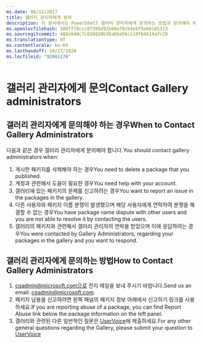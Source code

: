 ```yaml
---
ms.date: 06/12/2017
title: 갤러리 관리자에게 문의
description: 이 문서에서는 PowerShell 갤러리 관리자에게 문의하는 방법과 문의해야 하는 경우를 설명합니다.
ms.openlocfilehash: 500fff8ccc8f595d92b66e79c64ebf5e66185313
ms.sourcegitcommit: 488a940c7c828820b36a6ba56c119f64614afc29
ms.translationtype: HT
ms.contentlocale: ko-KR
ms.lasthandoff: 10/27/2020
ms.locfileid: "92661176"
---
```

# <a name="contact-gallery-administrators"></a><span data-ttu-id="63bb3-103">갤러리 관리자에게 문의</span><span class="sxs-lookup"><span data-stu-id="63bb3-103">Contact Gallery administrators</span></span>

## <a name="when-to-contact-gallery-administrators"></a><span data-ttu-id="63bb3-104">갤러리 관리자에게 문의해야 하는 경우</span><span class="sxs-lookup"><span data-stu-id="63bb3-104">When to Contact Gallery Administrators</span></span>

<span data-ttu-id="63bb3-105">다음과 같은 경우 갤러리 관리자에게 문의해야 합니다.</span><span class="sxs-lookup"><span data-stu-id="63bb3-105">You should contact gallery administrators when:</span></span>

1. <span data-ttu-id="63bb3-106">게시한 패키지를 삭제해야 하는 경우</span><span class="sxs-lookup"><span data-stu-id="63bb3-106">You need to delete a package that you published.</span></span>
1. <span data-ttu-id="63bb3-107">계정과 관련해서 도움이 필요한 경우</span><span class="sxs-lookup"><span data-stu-id="63bb3-107">You need help with your account.</span></span>
1. <span data-ttu-id="63bb3-108">갤러리에 있는 패키지의 문제를 신고하려는 경우</span><span class="sxs-lookup"><span data-stu-id="63bb3-108">You want to report an issue in the packages in the gallery.</span></span>
1. <span data-ttu-id="63bb3-109">다른 사용자와 패키지 이름 분쟁이 발생했으며 해당 사용자에게 연락하여 분쟁을 해결할 수 없는 경우</span><span class="sxs-lookup"><span data-stu-id="63bb3-109">You have package name dispute with other users and you are not able to resolve it by contacting the users.</span></span>
1. <span data-ttu-id="63bb3-110">갤러리의 패키지와 관련해서 갤러리 관리자의 연락을 받았으며 이에 응답하려는 경우</span><span class="sxs-lookup"><span data-stu-id="63bb3-110">You were contacted by Gallery Administrators, regarding your packages in the gallery and you want to respond.</span></span>

## <a name="how-to-contact-gallery-administrators"></a><span data-ttu-id="63bb3-111">갤러리 관리자에게 문의하는 방법</span><span class="sxs-lookup"><span data-stu-id="63bb3-111">How to Contact Gallery Administrators</span></span>

1. <span data-ttu-id="63bb3-112">cgadmin@microsoft.com으로 전자 메일을 보내 주시기 바랍니다.</span><span class="sxs-lookup"><span data-stu-id="63bb3-112">Send us an email: cgadmin@microsoft.com.</span></span>
1. <span data-ttu-id="63bb3-113">패키지 남용을 신고하려면 왼쪽 패널의 패키지 정보 아래에서 신고하기 링크를 사용하세요.</span><span class="sxs-lookup"><span data-stu-id="63bb3-113">If you are reporting abuse of a package, you can find Report Abuse link below the package information on the left panel.</span></span>
1. <span data-ttu-id="63bb3-114">갤러리와 관련된 다른 일반적인 질문은 [UserVoice](http://windowsserver.uservoice.com/forums/301869-powershell)에 제출하세요.</span><span class="sxs-lookup"><span data-stu-id="63bb3-114">For any other general questions regarding the Gallery, please submit your question to [UserVoice](http://windowsserver.uservoice.com/forums/301869-powershell)</span></span>
